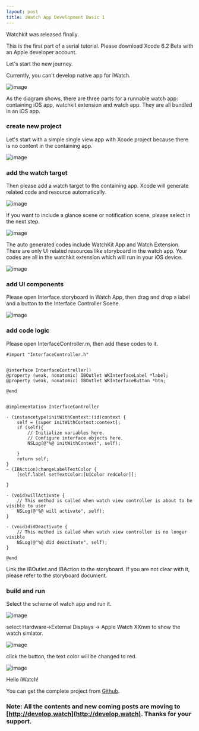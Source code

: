 ```yaml
---
layout: post
title: iWatch App Development Basic 1
---
```


Watchkit was released finally.

This is the first part of a serial tutorial.
Please download Xcode 6.2 Beta with an Apple developer account.

Let's start the new journey.

Currently, you can't develop native app for iWatch.

![image](http://nilstack.github.io/public/image/target_structure_2x.png)

As the diagram shows, there are three parts for a runnable watch app: containing iOS app, watchkit extension and watch app. They are all bundled in an iOS app.

### create new project

Let's start with a simple single view app with Xcode project because there is no content in the containing app.

![image](http://nilstack.github.io/public/image/create_new_project.png)


### add the watch target

Then please add a watch target to the containing app. Xcode will generate related code and resource automatically.

![image](http://nilstack.github.io/public/image/add_watch_target.png)

If you want to include a glance scene or notification scene, please select in the next step.

![image](http://nilstack.github.io/public/image/check_glance_and_notification.png)

The auto generated codes include WatchKit App and Watch  Extension. There are only UI related resources like storyboard in the watch app. Your codes are all in the watchkit extension which will run in your iOS device.

![image](http://nilstack.github.io/public/image/auto_generated_codes.png)


### add UI components

Please open Interface.storyboard in Watch App, then drag and drop a label and a button to the Interface Controller Scene.

![image](http://nilstack.github.io/public/image/add_ui_components.png)

### add code logic

Please open InterfaceController.m, then add these codes to it.

    #import "InterfaceController.h"


	@interface InterfaceController()
	@property (weak, nonatomic) IBOutlet WKInterfaceLabel *label;
	@property (weak, nonatomic) IBOutlet WKInterfaceButton *btn;
	
	@end
	
	
	@implementation InterfaceController
	
	- (instancetype)initWithContext:(id)context {
	    self = [super initWithContext:context];
	    if (self){
	        // Initialize variables here.
	        // Configure interface objects here.
	        NSLog(@"%@ initWithContext", self);
	        
	    }
	    return self;
	}
	- (IBAction)changeLabelTextColor {
	    [self.label setTextColor:[UIColor redColor]];
	
	}
	
	- (void)willActivate {
	    // This method is called when watch view controller is about to be visible to user
	    NSLog(@"%@ will activate", self);
	}
	
	- (void)didDeactivate {
	    // This method is called when watch view controller is no longer visible
	    NSLog(@"%@ did deactivate", self);
	}
	
	@end


Link the IBOutlet and IBAction to the storyboard. If you are not clear with it, please refer to the storyboard document.

### build and run

Select the scheme of watch app and run it.

![image](http://nilstack.github.io/public/image/select_scheme.png)

select Hardware->External Displays -> Apple Watch XXmm to  show the watch simlator.

![image](http://nilstack.github.io/public/image/watch_sim_before.png)

click the button, the text color will be changed to red.

![image](http://nilstack.github.io/public/image/watch_sim_after.png)

Hello iWatch!

You can get the complete project from [Github](https://github.com/NilStack/FirstWatch).

### Note: All the contents and new coming posts are moving to [http://develop.watch](http://develop.watch). Thanks for your support.



 
